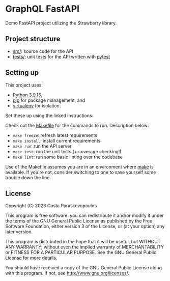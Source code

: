 # GraphQL FastAPI

Demo FastAPI project utilizing the Strawberry library.

## Project structure

- [src/](src/): source code for the API
- [tests/](tests/): unit tests for the API written with [pytest](https://docs.pytest.org)

## Setting up

This project uses:

- [Python 3.9.16](https://www.python.org/downloads/release/python-3100/),
- [pip](https://packaging.python.org/en/latest/tutorials/installing-packages/#ensure-you-can-run-pip-from-the-command-line)
  for package management, and
- [virtualenv](https://packaging.python.org/en/latest/tutorials/installing-packages/#creating-virtual-environments)
  for isolation.

Set these up using the linked instructions.

Check out the [Makefile](Makefile) for the commands to run. Description below:

- `make freeze`: refresh latest requirements
- `make install`: install current requirements
- `make run`: run the API server
- `make test`: run the unit tests (+ coverage checking!)
- `make lint`: run some basic linting over the codebase

Use of the Makefile assumes you are in an environment where
[make](https://www.gnu.org/software/make/manual/make.html) is available. If
you're not, consider switching to one to save yourself some trouble down the
line.

## License

Copyright (C) 2023 Costa Paraskevopoulos

This program is free software: you can redistribute it and/or modify it under the terms of the GNU General Public License as published by the Free Software Foundation, either version 3 of the License, or (at your option) any later version.

This program is distributed in the hope that it will be useful, but WITHOUT ANY WARRANTY; without even the implied warranty of MERCHANTABILITY or FITNESS FOR A PARTICULAR PURPOSE. See the GNU General Public License for more details.

You should have received a copy of the GNU General Public License along with this program. If not, see http://www.gnu.org/licenses/.
